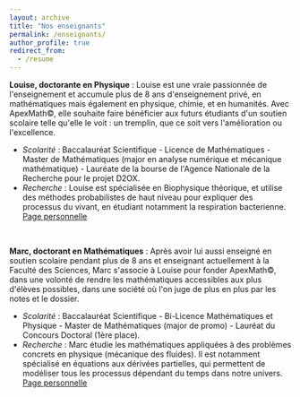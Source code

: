 ```yaml
---
layout: archive
title: "Nos enseignants"
permalink: /enseignants/
author_profile: true
redirect_from:
  - /resume
---
```


<b>Louise, doctorante en Physique</b> :
Louise est une vraie passionnée de l'enseignement et accumule plus de 8 ans d'enseignement privé, en mathématiques mais également en physique, chimie, et en humanités. Avec ApexMath©, elle souhaite faire bénéficier aux futurs étudiants d'un soutien scolaire telle qu'elle le voit : un tremplin, que ce soit vers l'amélioration ou l'excellence.
- <i>Scolarité</i> : Baccalauréat Scientifique - Licence de Mathématiques - Master de Mathématiques (major en analyse numérique et mécanique mathématique) - Lauréate de la bourse de l'Agence Nationale de la Recherche pour le projet D2OX. <br>
- <i>Recherche</i> : Louise est spécialisée en Biophysique théorique, et utilise des méthodes probabilistes de haut niveau pour expliquer des processus du vivant, en étudiant notamment la respiration bacterienne. <br>
[Page personnelle](https://camillecelaries.github.io)

<br>

<b>Marc, doctorant en Mathématiques</b> :
Après avoir lui aussi enseigné en soutien scolaire pendant plus de 8 ans et enseignant actuellement à la Faculté des Sciences, Marc s'associe à Louise pour fonder ApexMath©, dans une volonté de rendre les mathématiques accessibles aux plus d'élèves possibles, dans une société où l'on juge de plus en plus par les notes et le dossier.
- <i>Scolarité</i> : Baccalauréat Scientifique - Bi-Licence Mathématiques et Physique - Master de Mathématiques (major de promo) - Lauréat du Concours Doctoral (1ère place).<br>
- <i>Recherche</i> : Marc étudie les mathématiques appliquées à des problèmes concrets en physique (mécanique des fluides). Il est notamment spécialisé en équations aux dérivées partielles, qui permettent de modéliser tous les processus dépendant du temps dans notre univers. <br>
[Page personnelle](https://sachacardonna.github.io) 
